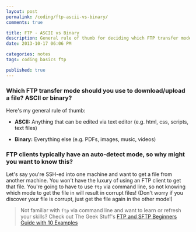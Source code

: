```yaml
---
layout: post
permalink: /coding/ftp-ascii-vs-binary/
comments: true

title: FTP - ASCII vs Binary
description: General rule of thumb for deciding which FTP transfer mode to use
date: 2013-10-17 06:06 PM

categories: notes
tags: coding basics ftp

published: true
---
```


### Which FTP transfer mode should you use to download/upload a file? ASCII or binary?

Here's my general rule of thumb:

- **ASCII:** Anything that can be edited via text editor (e.g. html, css, scripts, text files)

- **Binary:** Everything else (e.g. PDFs, images, music, videos)

### FTP clients typically have an auto-detect mode, so why might you want to know this?

Let's say you're SSH-ed into one machine and want to get a file from another machine. You won't have the luxury of using an FTP client to get that file. You're going to have to use `ftp` via command line, so not knowing which mode to get the file in will result in corrupt files! (Don't worry if you discover your file is corrupt, just get the file again in the other mode!)

> Not familiar with `ftp` via command line and want to learn or refresh your skills? Check out The Geek Stuff's [FTP and SFTP Beginners Guide with 10 Examples](http://www.thegeekstuff.com/2010/06/ftp-sftp-tutorial/)